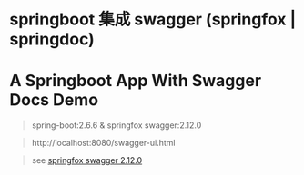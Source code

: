 # springboot 集成 swagger (springfox | springdoc)
# A Springboot App With Swagger Docs Demo

> spring-boot:2.6.6 & springfox swagger:2.12.0

> http://localhost:8080/swagger-ui.html

> see [springfox swagger 2.12.0](https://github.com/uwoerla/springfox/tree/v2.12.0)